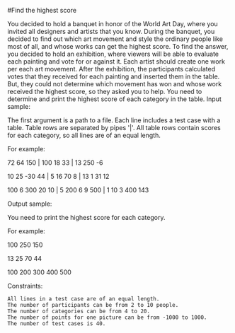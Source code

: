 #Find the highest score

 You decided to hold a banquet in honor of the World Art Day, where you invited all designers and artists that you know. During the banquet, you decided to find out which art movement and style the ordinary people like most of all, and whose works can get the highest score. To find the answer, you decided to hold an exhibition, where viewers will be able to evaluate each painting and vote for or against it. Each artist should create one work per each art movement.
After the exhibition, the participants calculated votes that they received for each painting and inserted them in the table. But, they could not determine which movement has won and whose work received the highest score, so they asked you to help.
You need to determine and print the highest score of each category in the table.
Input sample:

The first argument is a path to a file. Each line includes a test case with a table. Table rows are separated by pipes '|'. All table rows contain scores for each category, so all lines are of an equal length.

For example:

72 64 150 | 100 18 33 | 13 250 -6

10 25 -30 44 | 5 16 70 8 | 13 1 31 12

100 6 300 20 10 | 5 200 6 9 500 | 1 10 3 400 143

Output sample:

You need to print the highest score for each category.

For example:

100 250 150

13 25 70 44

100 200 300 400 500

Constraints:

    All lines in a test case are of an equal length.
    The number of participants can be from 2 to 10 people.
    The number of categories can be from 4 to 20.
    The number of points for one picture can be from -1000 to 1000.
    The number of test cases is 40.
